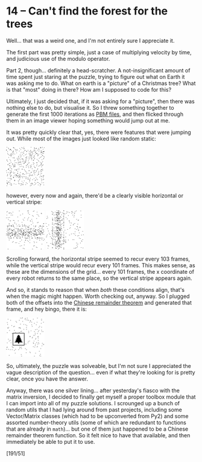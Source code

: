 # 14 &ndash; Can't find the forest for the trees

Well... that was a weird one, and I'm not entirely sure I appreciate it.

The first part was pretty simple, just a case of multiplying velocity by time, and judicious use of the modulo operator.

Part 2, though... definitely a head-scratcher. A not-insignificant amount of time spent just staring at the puzzle, trying to figure out what on Earth it was asking me to do. What on earth is a "picture" of a Christmas tree? What is that "most" doing in there? How am I supposed to code for this?

Ultimately, I just decided that, if it was asking for a "picture", then there was nothing else to do, but visualise it. So I threw something together to generate the first 1000 iterations as [PBM files](https://en.wikipedia.org/wiki/Netpbm), and then flicked through them in an image viewer hoping something would jump out at me.

It was pretty quickly clear that, yes, there were features that were jumping out. While most of the images just looked like random static:

![some random black dots on a white background](14_0000.png)

however, every now and again, there'd be a clearly visible horizontal or vertical stripe:

![some random static with a rough horizontal stripe](14_0076.png) ![some random static with a rough vertical stripe](14_0018.png)

Scrolling forward, the horizontal stripe seemed to recur every 103 frames, while the vertical stripe would recur every 101 frames. This makes sense, as these are the dimensions of the grid... every 101 frames, the x coordinate of every robot returns to the same place, so the vertical stripe appears again.

And so, it stands to reason that when _both_ these conditions align, that's when the magic might happen. Worth checking out, anyway. So I plugged both of the offsets into the [Chinese remainder theorem](https://en.wikipedia.org/wiki/Chinese_remainder_theorem) and generated that frame, and hey bingo, there it is:

![a few scattered black dots surrounding a shape of a Christmas tree in a box](14_7492.png)

So, ultimately, the puzzle was solveable, but I'm not sure I appreciated the vague description of the question... even if what they're looking for is pretty clear, once you have the answer.

Anyway, there was one silver lining... after yesterday's fiasco with the matrix inversion, I decided to finally get myself a proper toolbox module that I can import into all of my puzzle solutions. I scrounged up a bunch of random utils that I had lying around from past projects, including some Vector/Matrix classes (which had to be upconverted from Py2) and some assorted number-theory utils (some of which are redundant to functions that are already in `math`)... but one of them just happened to be a Chinese remainder theorem function. So it felt nice to have that available, and then immediately be able to put it to use.

[191/51]
